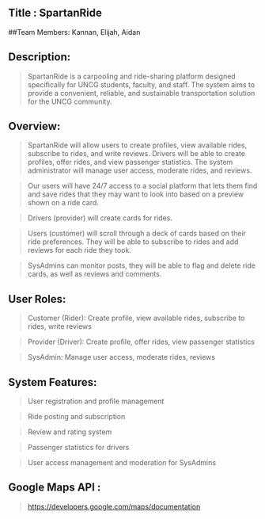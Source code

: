 ## Title : SpartanRide

##Team Members: Kannan, Elijah, Aidan

## Description: 
>SpartanRide is a carpooling and ride-sharing platform designed specifically for UNCG students, faculty, and staff.
>The system aims to provide a convenient, reliable, and sustainable transportation solution for the UNCG community.

## Overview:
>SpartanRide will allow users to create profiles, view available rides, subscribe to rides, and write reviews. 
>Drivers will be able to create profiles, offer rides, and view passenger statistics. The system administrator will manage user access, moderate rides, and reviews.

>Our users will have 24/7 access to a social platform that lets them find and save rides that they may want to look into based on a preview shown on a ride card.

>Drivers (provider) will create cards for rides.

>Users (customer) will scroll through a deck of cards based on their ride preferences. They will be able to subscribe to rides and add reviews for each ride they took.

>SysAdmins can monitor posts, they will be able to flag and delete ride cards, as well as reviews and comments.

## User Roles:

>Customer (Rider): Create profile, view available rides, subscribe to rides, write reviews

>Provider (Driver): Create profile, offer rides, view passenger statistics

>SysAdmin: Manage user access, moderate rides, reviews

## System Features:

>User registration and profile management

>Ride posting and subscription

>Review and rating system

>Passenger statistics for drivers

>User access management and moderation for SysAdmins

## Google Maps API : 
>https://developers.google.com/maps/documentation 

